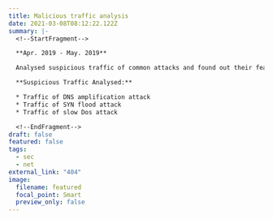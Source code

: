 ```yaml
---
title: Malicious traffic analysis
date: 2021-03-08T08:12:22.122Z
summary: |-
  <!--StartFragment-->

  **Apr. 2019 - May. 2019**

  Analysed suspicious traffic of common attacks and found out their features.

  **Suspicious Traffic Analysed:**

  * Traffic of DNS amplification attack
  * Traffic of SYN flood attack
  * Traffic of slow Dos attack

  <!--EndFragment-->
draft: false
featured: false
tags:
  - sec
  - net
external_link: "404"
image:
  filename: featured
  focal_point: Smart
  preview_only: false
---
```

